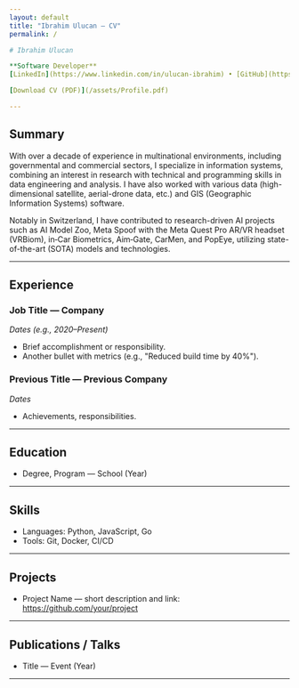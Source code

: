 ```yaml
---
layout: default
title: "Ibrahim Ulucan — CV"
permalink: /

# Ibrahim Ulucan

**Software Developer**  
[LinkedIn](https://www.linkedin.com/in/ulucan-ibrahim) • [GitHub](https://github.com/iulucan)

[Download CV (PDF)](/assets/Profile.pdf)

---
```


## Summary
With over a decade of experience in multinational environments, including governmental and commercial sectors, I specialize in information systems, combining an interest in research with technical and programming skills in data engineering and analysis. I have also worked with various data (high-dimensional satellite, aerial-drone data, etc.) and GIS (Geographic Information Systems) software.

Notably in Switzerland, I have contributed to research-driven AI projects such as AI Model Zoo, Meta Spoof with the Meta Quest Pro AR/VR headset (VRBiom), in‑Car Biometrics, Aim‑Gate, CarMen, and PopEye, utilizing state-of-the-art (SOTA) models and technologies.

---

## Experience

### Job Title — Company
*Dates (e.g., 2020–Present)*
- Brief accomplishment or responsibility.
- Another bullet with metrics (e.g., "Reduced build time by 40%").

### Previous Title — Previous Company
*Dates*
- Achievements, responsibilities.

---

## Education
- Degree, Program — School (Year)

---

## Skills
- Languages: Python, JavaScript, Go
- Tools: Git, Docker, CI/CD

---

## Projects
- Project Name — short description and link: https://github.com/your/project

---

## Publications / Talks
- Title — Event (Year)

---